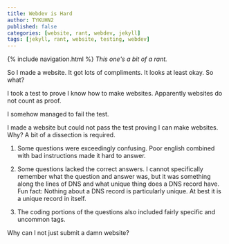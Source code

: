 ```yaml
---
title: Webdev is Hard
author: TYKUHN2
published: false
categories: [website, rant, webdev, jekyll]
tags: [jekyll, rant, website, testing, webdev]
---
```

{% include navigation.html %}
*This one's a bit of a rant.*

So I made a website. It got lots of compliments. It looks at least okay. So what?

I took a test to prove I know how to make websites. Apparently websites do not count as proof.

I somehow managed to fail the test.

I made a website but could not pass the test proving I can make websites. Why?
A bit of a dissection is required.

1. Some questions were exceedingly confusing.
Poor english combined with bad instructions made it hard to answer.

2. Some questions lacked the correct answers.
I cannot specifically remember what the question and answer was, but it was something along the lines of DNS and what unique thing does a DNS record have.
Fun fact: Nothing about a DNS record is particularly unique.
At best it is a unique record in itself.

3. The coding portions of the questions also included fairly specific and uncommon tags.

Why can I not just submit a damn website?
